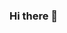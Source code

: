 ### Hi there 👋

<!DOCTYPE html>
<html>
  <head>
    <title>Typewriter Animation</title>
    <script src="https://cdn.jsdelivr.net/npm/typewriter-effect@2.13.0/dist/core.js"></script>
  </head>
  <body>
    <h1 id="typing-text"></h1>
    <script>
      const config = {
        strings: ['I\'m Lisgiyanto Sofiyan'],
        autoStart: true,
        loop: true,
        delay: 50,
      };

      const typingText = new Typewriter('#typing-text', config);
    </script>
  </body>
</html>

<div id="header" align="center">
  <img src="https://media.giphy.com/media/M9gbBd9nbDrOTu1Mqx/giphy.gif" width="100"/>
  <div id="badges">
  <a href="your-linkedin-URL">
    <img src="https://img.shields.io/badge/LinkedIn-blue?style=for-the-badge&logo=linkedin&logoColor=white" alt="LinkedIn Badge"/>
  </a>
  <a href="your-youtube-URL">
    <img src="https://img.shields.io/badge/YouTube-red?style=for-the-badge&logo=youtube&logoColor=white" alt="Youtube Badge"/>
  </a>
  <a href="your-twitter-URL">
    <img src="https://img.shields.io/badge/Twitter-blue?style=for-the-badge&logo=twitter&logoColor=white" alt="Twitter Badge"/>
  </a>
</div>
</div>

<!--
**Lisgiyanto1/Lisgiyanto1** is a ✨ _special_ ✨ repository because its `README.md` (this file) appears on your GitHub profile.

Here are some ideas to get you started:

- 🔭 I’m currently working on ...
- 🌱 I’m currently learning ...
- 👯 I’m looking to collaborate on ...
- 🤔 I’m looking for help with ...
- 💬 Ask me about ...
- 📫 How to reach me: ...
- 😄 Pronouns: ...
- ⚡ Fun fact: ...
-->
